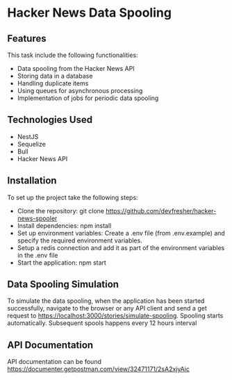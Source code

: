 # Hacker News Data Spooling

## Features

This task include the following functionalities:

- Data spooling from the Hacker News API
- Storing data in a database
- Handling duplicate items
- Using queues for asynchronous processing
- Implementation of jobs for periodic data spooling

## Technologies Used

- NestJS
- Sequelize
- Bull
- Hacker News API

## Installation

To set up the project take the following steps:

- Clone the repository: git clone <https://github.com/devfresher/hacker-news-spooler>
- Install dependencies: npm install
- Set up environment variables: Create a .env file (from .env.example) and specify the required environment variables.
- Setup a redis connection and add it as part of the environment variables in the .env file
- Start the application: npm start

## Data Spooling Simulation

To simulate the data spooling, when the application has been started successfully, navigate to the browser or any API client and send a get request to <https://localhost:3000/stories/simulate-spooling>. Spooling starts automatically. Subsequent spools happens every 12 hours interval

## API Documentation

API documentation can be found <https://documenter.getpostman.com/view/32471171/2sA2xjyAic>
